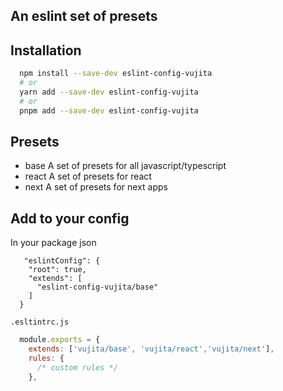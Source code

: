 ## An eslint set of presets

## Installation

```bash
  npm install --save-dev eslint-config-vujita
  # or
  yarn add --save-dev eslint-config-vujita
  # or
  pnpm add --save-dev eslint-config-vujita
```

## Presets

- base
  A set of presets for all javascript/typescript
- react
  A set of presets for react
- next
  A set of presets for next apps

## Add to your config

In your package json

```
   "eslintConfig": {
    "root": true,
    "extends": [
      "eslint-config-vujita/base"
    ]
  }

```

`.esltintrc.js`

```javascript
  module.exports = {
    extends: ['vujita/base', 'vujita/react','vujita/next'],
    rules: {
      /* custom rules */
    },

```
